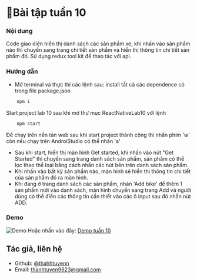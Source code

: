 
# 📝Bài tập tuần 10
### Nội dung
Code giao diện hiển thị danh sách các sản phẩm xe, khi nhấn vào sản phẩm nào thì chuyển sang trang chi tiết sản phẩm và hiển thị thông tin chi tiết sản phẩm đó. Sử dụng redux tool kit để thao tác với api.
### Hướng dẫn
- Mở terminal và thực thi các lệnh sau: 
install tất cả các dependence có trong file package.json
```bash
    npm i 
```
Start project lab 10 sau khi mở thư mục ReactNativeLab10 với lệnh 
``` bash
    npm start
```
Để chạy trên nền tản web sau khi start project thành công thì nhấn phím 'w' còn nếu chạy trên AndroiStudio có thể nhấn 'a'

- Sau khi start, hiển thị màn hình Get started, khi nhấn vào nút "Get Started" thì chuyển sang trang danh sách sản phẩm, sản phẩm có thể lọc theo thể loại bằng cách nhấn các nút bên trên danh sách sản phẩm.
- Khi nhấn vào bất kỳ sản phẩm nào, màn hình sẽ hiển thị thông tin chi tiết của sản phẩm đó ra màn hình.
- Khi đang ở trang danh sách các sản phẩm, nhán 'Add bike' để thêm 1 sản phẩm mới vào danh sách, màn hình chuyển sang trang Add và người dùng có thể điền các thông tin cần thiết vào các ô input sau đó nhấn nút ADD.
### Demo 
![Demo](https://github.com/thahhtuyenn/TranThiThanhTuyen_ReactNativeLab10/blob/main/assets/demo/demo-reactnative-tuan10.gif)
Hoặc nhấn vào đây: [Demo tuần 10](https://youtu.be/ji5xVg70Ako)
## Tác giả, liên hệ

- Github: [@thahhtuyenn](https://github.com/thahhtuyenn)
- Email: thanhtuyen9623@gmail.com